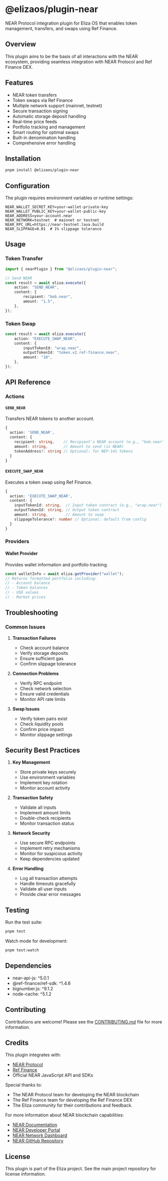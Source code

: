 # @elizaos/plugin-near

NEAR Protocol integration plugin for Eliza OS that enables token management, transfers, and swaps using Ref Finance.

## Overview

This plugin aims to be the basis of all interactions with the NEAR ecosystem, providing seamless integration with NEAR Protocol and Ref Finance DEX.

## Features

- NEAR token transfers
- Token swaps via Ref Finance
- Multiple network support (mainnet, testnet)
- Secure transaction signing
- Automatic storage deposit handling
- Real-time price feeds
- Portfolio tracking and management
- Smart routing for optimal swaps
- Built-in denomination handling
- Comprehensive error handling

## Installation

```bash
pnpm install @elizaos/plugin-near
```

## Configuration

The plugin requires environment variables or runtime settings:

```env
NEAR_WALLET_SECRET_KEY=your-wallet-private-key
NEAR_WALLET_PUBLIC_KEY=your-wallet-public-key
NEAR_ADDRESS=your-account.near
NEAR_NETWORK=testnet  # mainnet or testnet
NEAR_RPC_URL=https://near-testnet.lava.build
NEAR_SLIPPAGE=0.01  # 1% slippage tolerance
```

## Usage

### Token Transfer

```typescript
import { nearPlugin } from "@elizaos/plugin-near";

// Send NEAR
const result = await eliza.execute({
    action: "SEND_NEAR",
    content: {
        recipient: "bob.near",
        amount: "1.5",
    },
});
```

### Token Swap

```typescript
const result = await eliza.execute({
    action: "EXECUTE_SWAP_NEAR",
    content: {
        inputTokenId: "wrap.near",
        outputTokenId: "token.v2.ref-finance.near",
        amount: "10",
    },
});
```

## API Reference

### Actions

#### `SEND_NEAR`

Transfers NEAR tokens to another account.

```typescript
{
  action: 'SEND_NEAR',
  content: {
    recipient: string,    // Recipient's NEAR account (e.g., "bob.near")
    amount: string,       // Amount to send (in NEAR)
    tokenAddress?: string // Optional: for NEP-141 tokens
  }
}
```

#### `EXECUTE_SWAP_NEAR`

Executes a token swap using Ref Finance.

```typescript
{
  action: 'EXECUTE_SWAP_NEAR',
  content: {
    inputTokenId: string,  // Input token contract (e.g., "wrap.near")
    outputTokenId: string, // Output token contract
    amount: string,        // Amount to swap
    slippageTolerance?: number // Optional: default from config
  }
}
```

### Providers

#### Wallet Provider

Provides wallet information and portfolio tracking.

```typescript
const walletInfo = await eliza.getProvider("wallet");
// Returns formatted portfolio including:
// - Account balance
// - Token balances
// - USD values
// - Market prices
```

## Troubleshooting

### Common Issues

1. **Transaction Failures**

    - Check account balance
    - Verify storage deposits
    - Ensure sufficient gas
    - Confirm slippage tolerance

2. **Connection Problems**

    - Verify RPC endpoint
    - Check network selection
    - Ensure valid credentials
    - Monitor API rate limits

3. **Swap Issues**
    - Verify token pairs exist
    - Check liquidity pools
    - Confirm price impact
    - Monitor slippage settings

## Security Best Practices

1. **Key Management**

    - Store private keys securely
    - Use environment variables
    - Implement key rotation
    - Monitor account activity

2. **Transaction Safety**

    - Validate all inputs
    - Implement amount limits
    - Double-check recipients
    - Monitor transaction status

3. **Network Security**

    - Use secure RPC endpoints
    - Implement retry mechanisms
    - Monitor for suspicious activity
    - Keep dependencies updated

4. **Error Handling**
    - Log all transaction attempts
    - Handle timeouts gracefully
    - Validate all user inputs
    - Provide clear error messages

## Testing

Run the test suite:

```bash
pnpm test
```

Watch mode for development:

```bash
pnpm test:watch
```

## Dependencies

- near-api-js: ^5.0.1
- @ref-finance/ref-sdk: ^1.4.6
- bignumber.js: ^9.1.2
- node-cache: ^5.1.2

## Contributing

Contributions are welcome! Please see the [CONTRIBUTING.md](CONTRIBUTING.md) file for more information.

## Credits

This plugin integrates with:

- [NEAR Protocol](https://near.org/)
- [Ref Finance](https://ref.finance/)
- Official NEAR JavaScript API and SDKs

Special thanks to:

- The NEAR Protocol team for developing the NEAR blockchain
- The Ref Finance team for developing the Ref Finance DEX
- The Eliza community for their contributions and feedback.

For more information about NEAR blockchain capabilities:

- [NEAR Documentation](https://docs.near.org/)
- [NEAR Developer Portal](https://near.org/developers)
- [NEAR Network Dashboard](https://nearscan.io/)
- [NEAR GitHub Repository](https://github.com/nearprotocol/near-api-js)

## License

This plugin is part of the Eliza project. See the main project repository for license information.
